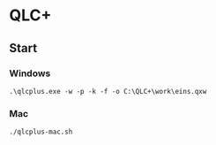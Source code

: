 # QLC+

## Start

### Windows

    .\qlcplus.exe -w -p -k -f -o C:\QLC+\work\eins.qxw

### Mac

    ./qlcplus-mac.sh
